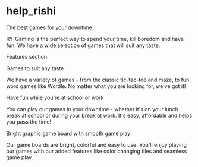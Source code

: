 # help_rishi
The best games for your downtime

RY-Gaming is the perfect way to spend your time, kill boredom and have fun. We have a wide selection of games that will suit any taste.

Features section:

Games to suit any taste

We have a variety of games - from the classic tic-tac-toe and maze, to fun word games like Wordle. No matter what you are looking for, we've got it!

Have fun while you're at school or work

You can play our games in your downtime - whether it's on your lunch break at school or during your break at work. It's easy, affordable and helps you pass the time!

Bright graphic game board with smooth game play

Our game boards are bright, colorful and easy to use. You'll enjoy playing our games with our added features like color changing tiles and seamless game play.
